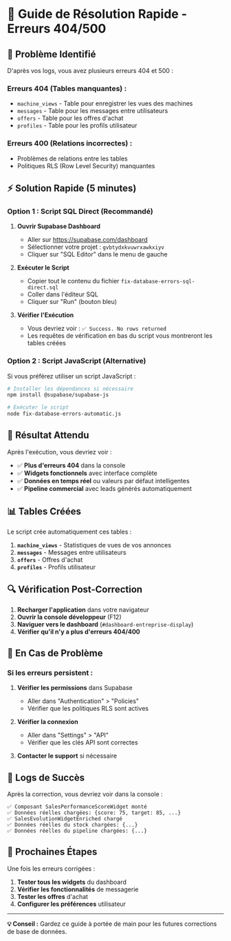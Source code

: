 # 🚀 Guide de Résolution Rapide - Erreurs 404/500

## 🚨 **Problème Identifié**

D'après vos logs, vous avez plusieurs erreurs 404 et 500 :

### **Erreurs 404 (Tables manquantes) :**
- `machine_views` - Table pour enregistrer les vues des machines
- `messages` - Table pour les messages entre utilisateurs  
- `offers` - Table pour les offres d'achat
- `profiles` - Table pour les profils utilisateur

### **Erreurs 400 (Relations incorrectes) :**
- Problèmes de relations entre les tables
- Politiques RLS (Row Level Security) manquantes

## ⚡ **Solution Rapide (5 minutes)**

### **Option 1 : Script SQL Direct (Recommandé)**

1. **Ouvrir Supabase Dashboard**
   - Aller sur https://supabase.com/dashboard
   - Sélectionner votre projet : `gvbtydxkvuwrxawkxiyv`
   - Cliquer sur "SQL Editor" dans le menu de gauche

2. **Exécuter le Script**
   - Copier tout le contenu du fichier `fix-database-errors-sql-direct.sql`
   - Coller dans l'éditeur SQL
   - Cliquer sur "Run" (bouton bleu)

3. **Vérifier l'Exécution**
   - Vous devriez voir : `✅ Success. No rows returned`
   - Les requêtes de vérification en bas du script vous montreront les tables créées

### **Option 2 : Script JavaScript (Alternative)**

Si vous préférez utiliser un script JavaScript :

```bash
# Installer les dépendances si nécessaire
npm install @supabase/supabase-js

# Exécuter le script
node fix-database-errors-automatic.js
```

## 🎯 **Résultat Attendu**

Après l'exécution, vous devriez voir :

- ✅ **Plus d'erreurs 404** dans la console
- ✅ **Widgets fonctionnels** avec interface complète
- ✅ **Données en temps réel** ou valeurs par défaut intelligentes
- ✅ **Pipeline commercial** avec leads générés automatiquement

## 📊 **Tables Créées**

Le script crée automatiquement ces tables :

1. **`machine_views`** - Statistiques de vues de vos annonces
2. **`messages`** - Messages entre utilisateurs
3. **`offers`** - Offres d'achat
4. **`profiles`** - Profils utilisateur

## 🔍 **Vérification Post-Correction**

1. **Recharger l'application** dans votre navigateur
2. **Ouvrir la console développeur** (F12)
3. **Naviguer vers le dashboard** (`#dashboard-entreprise-display`)
4. **Vérifier qu'il n'y a plus d'erreurs 404/400**

## 🚨 **En Cas de Problème**

### **Si les erreurs persistent :**

1. **Vérifier les permissions** dans Supabase
   - Aller dans "Authentication" > "Policies"
   - Vérifier que les politiques RLS sont actives

2. **Vérifier la connexion**
   - Aller dans "Settings" > "API"
   - Vérifier que les clés API sont correctes

3. **Contacter le support** si nécessaire

## 📝 **Logs de Succès**

Après la correction, vous devriez voir dans la console :

```
✅ Composant SalesPerformanceScoreWidget monté
✅ Données réelles chargées: {score: 75, target: 85, ...}
✅ SalesEvolutionWidgetEnriched chargé
✅ Données réelles du stock chargées: {...}
✅ Données réelles du pipeline chargées: {...}
```

## 🔄 **Prochaines Étapes**

Une fois les erreurs corrigées :

1. **Tester tous les widgets** du dashboard
2. **Vérifier les fonctionnalités** de messagerie
3. **Tester les offres** d'achat
4. **Configurer les préférences** utilisateur

---

**💡 Conseil :** Gardez ce guide à portée de main pour les futures corrections de base de données. 